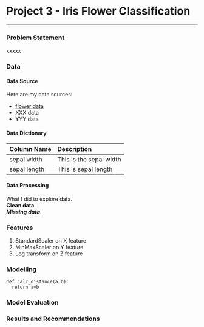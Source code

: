 # Project 3 - Iris Flower Classification

---

### Problem Statement

xxxxx

### Data 

#### Data Source
Here are my data sources:
* [flower data](https://www.bbc.co.uk)
* XXX data
* YYY data

#### Data Dictionary
| Column Name | Description |
|-------------|:------------|
| sepal width | This is the sepal width |
| sepal length | This is sepal length |


#### Data Processing

What I did to explore data.  
**Clean data**. <br>
***Missing data***.

### Features
1. StandardScaler on X feature
2. MinMaxScaler on Y feature
3. Log transform on Z feature

### Modelling
```
def calc_distance(a,b):
  return a+b
```

### Model Evaluation

### Results and Recommendations
